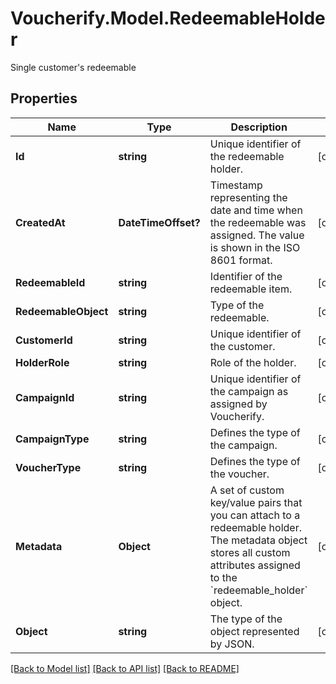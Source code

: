 # Voucherify.Model.RedeemableHolder
Single customer's redeemable

## Properties

Name | Type | Description | Notes
------------ | ------------- | ------------- | -------------
**Id** | **string** | Unique identifier of the redeemable holder. | [optional] 
**CreatedAt** | **DateTimeOffset?** | Timestamp representing the date and time when the redeemable was assigned. The value is shown in the ISO 8601 format. | [optional] 
**RedeemableId** | **string** | Identifier of the redeemable item. | [optional] 
**RedeemableObject** | **string** | Type of the redeemable. | [optional] 
**CustomerId** | **string** | Unique identifier of the customer. | [optional] 
**HolderRole** | **string** | Role of the holder. | [optional] 
**CampaignId** | **string** | Unique identifier of the campaign as assigned by Voucherify. | [optional] 
**CampaignType** | **string** | Defines the type of the campaign. | [optional] 
**VoucherType** | **string** | Defines the type of the voucher. | [optional] 
**Metadata** | **Object** | A set of custom key/value pairs that you can attach to a redeemable holder. The metadata object stores all custom attributes assigned to the &#x60;redeemable_holder&#x60; object. | [optional] 
**Object** | **string** | The type of the object represented by JSON. | [optional] 

[[Back to Model list]](../README.md#documentation-for-models) [[Back to API list]](../README.md#documentation-for-api-endpoints) [[Back to README]](../README.md)

